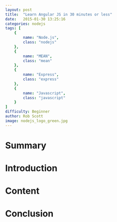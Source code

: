 ```yaml
---
layout: post
title:  "Learn Angular JS in 30 minutes or less"
date:   2015-01-30 13:25:16
categories: nodejs
tags: [
    {
        name: "Node.js",
        class: "nodejs"
    },
    {
        name: "MEAN",
        class: "mean"
    },
    {
        name: "Express",
        class: "express"
    },
    {
        name: "Javascript",
        class: "javascript"
    }
]
difficulty: Beginner
author: Rob Scott
image: nodejs_logo_green.jpg
---
```


# Summary

# Introduction

# Content




# Conclusion 

